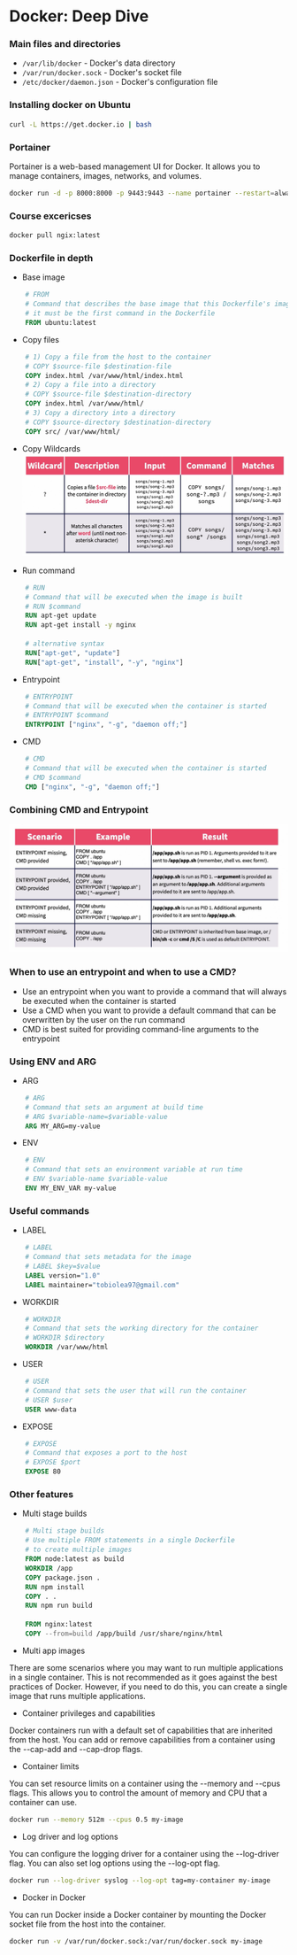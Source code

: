 # Docker: Deep Dive

### Main files and directories

- `/var/lib/docker` - Docker's data directory
- `/var/run/docker.sock` - Docker's socket file
- `/etc/docker/daemon.json` - Docker's configuration file

### Installing docker on Ubuntu

```bash
curl -L https://get.docker.io | bash
```

### Portainer

Portainer is a web-based management UI for Docker. It allows you to manage containers, images, networks, and volumes.

```bash
docker run -d -p 8000:8000 -p 9443:9443 --name portainer --restart=always -v /var/run/docker.sock:/var/run/docker.sock -v portainer_data:/data portainer/portainer-ce:latest
```

### Course excericses

```bash
docker pull ngix:latest

```

### Dockerfile in depth
- Base image
```Dockerfile
    # FROM
    # Command that describes the base image that this Dockerfile's image will be created from
    # it must be the first command in the Dockerfile
    FROM ubuntu:latest
```

- Copy files
```Dockerfile
    # 1) Copy a file from the host to the container
    # COPY $source-file $destination-file
    COPY index.html /var/www/html/index.html
    # 2) Copy a file into a directory
    # COPY $source-file $destination-directory
    COPY index.html /var/www/html/
    # 3) Copy a directory into a directory
    # COPY $source-directory $destination-directory
    COPY src/ /var/www/html/
```

- Copy Wildcards
![wildcards](images/copy-wildcards.png)


- Run command
```Dockerfile
    # RUN
    # Command that will be executed when the image is built
    # RUN $command
    RUN apt-get update
    RUN apt-get install -y nginx
    
    # alternative syntax
    RUN["apt-get", "update"]
    RUN["apt-get", "install", "-y", "nginx"]
```

- Entrypoint
```Dockerfile
    # ENTRYPOINT
    # Command that will be executed when the container is started
    # ENTRYPOINT $command
    ENTRYPOINT ["nginx", "-g", "daemon off;"]
```

- CMD
```Dockerfile
    # CMD
    # Command that will be executed when the container is started
    # CMD $command
    CMD ["nginx", "-g", "daemon off;"]
```

### Combining CMD and Entrypoint

![CMD and Entrypoing](images/entry-point-and-cmd-combinations.png)

### When to use an entrypoint and when to use a CMD?

- Use an entrypoint when you want to provide a command that will always be executed when the container is started
- Use a CMD when you want to provide a default command that can be overwritten by the user on the run command
- CMD is best suited for providing command-line arguments to the entrypoint

### Using ENV and ARG

- ARG
```Dockerfile
    # ARG
    # Command that sets an argument at build time
    # ARG $variable-name=$variable-value
    ARG MY_ARG=my-value
```

- ENV
```Dockerfile
    # ENV
    # Command that sets an environment variable at run time
    # ENV $variable-name $variable-value
    ENV MY_ENV_VAR my-value
```

### Useful commands

- LABEL
```Dockerfile
    # LABEL
    # Command that sets metadata for the image
    # LABEL $key=$value
    LABEL version="1.0"
    LABEL maintainer="tobiolea97@gmail.com"
```

- WORKDIR
```Dockerfile
    # WORKDIR
    # Command that sets the working directory for the container
    # WORKDIR $directory
    WORKDIR /var/www/html
```

- USER
```Dockerfile
    # USER
    # Command that sets the user that will run the container
    # USER $user
    USER www-data
```

- EXPOSE
```Dockerfile
    # EXPOSE
    # Command that exposes a port to the host
    # EXPOSE $port
    EXPOSE 80
```


### Other features

- Multi stage builds
```Dockerfile
    # Multi stage builds
    # Use multiple FROM statements in a single Dockerfile
    # to create multiple images
    FROM node:latest as build
    WORKDIR /app
    COPY package.json .
    RUN npm install
    COPY . .
    RUN npm run build

    FROM nginx:latest
    COPY --from=build /app/build /usr/share/nginx/html
```

- Multi app images

There are some scenarios where you may want to run multiple applications in a single container. This is not recommended as it goes against the best practices of Docker. However, if you need to do this, you can create a single image that runs multiple applications.


- Container privileges and capabilities

Docker containers run with a default set of capabilities that are inherited from the host. You can add or remove capabilities from a container using the --cap-add and --cap-drop flags.

- Container limits

You can set resource limits on a container using the --memory and --cpus flags. This allows you to control the amount of memory and CPU that a container can use.

```bash
docker run --memory 512m --cpus 0.5 my-image
```


- Log driver and log options

You can configure the logging driver for a container using the --log-driver flag. You can also set log options using the --log-opt flag.

```bash
docker run --log-driver syslog --log-opt tag=my-container my-image
```

- Docker in Docker

You can run Docker inside a Docker container by mounting the Docker socket file from the host into the container.

```bash
docker run -v /var/run/docker.sock:/var/run/docker.sock my-image
```